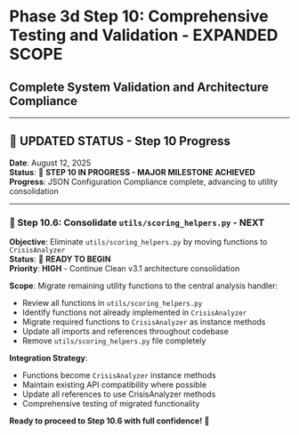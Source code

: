# Phase 3d Step 10: Comprehensive Testing and Validation - EXPANDED SCOPE
## Complete System Validation and Architecture Compliance

---

## 🎯 **UPDATED STATUS - Step 10 Progress**

**Date**: August 12, 2025  
**Status**: 🔧 **STEP 10 IN PROGRESS - MAJOR MILESTONE ACHIEVED**  
**Progress**: JSON Configuration Compliance complete, advancing to utility consolidation  

---

### **🔧 Step 10.6: Consolidate `utils/scoring_helpers.py` - NEXT**
**Objective**: Eliminate `utils/scoring_helpers.py` by moving functions to `CrisisAnalyzer`  
**Status**: 🚀 **READY TO BEGIN**  
**Priority**: **HIGH** - Continue Clean v3.1 architecture consolidation

**Scope**: Migrate remaining utility functions to the central analysis handler:
- Review all functions in `utils/scoring_helpers.py`
- Identify functions not already implemented in `CrisisAnalyzer`
- Migrate required functions to `CrisisAnalyzer` as instance methods
- Update all imports and references throughout codebase
- Remove `utils/scoring_helpers.py` file completely

**Integration Strategy**:
- Functions become `CrisisAnalyzer` instance methods
- Maintain existing API compatibility where possible
- Update all references to use CrisisAnalyzer methods
- Comprehensive testing of migrated functionality

**Ready to proceed to Step 10.6 with full confidence!** 🚀